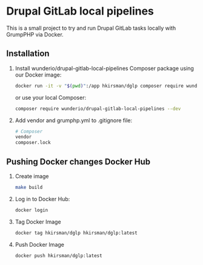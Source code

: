 # Drupal GitLab local pipelines

This is a small project to try and run Drupal GitLab tasks locally with
GrumpPHP via Docker.

## Installation

1. Install wunderio/drupal-gitlab-local-pipelines Composer package using our Docker image:

   ```bash
   docker run -it -v "$(pwd)":/app hkirsman/dglp composer require wunderio/drupal-gitlab-local-pipelines --dev
   ```

   or use your local Composer:

   ```bash
   composer require wunderio/drupal-gitlab-local-pipelines --dev
   ```

2. Add vendor and grumphp.yml to .gitignore file:

    ```bash
    # Composer
    vendor
    composer.lock
    ```

## Pushing Docker changes Docker Hub

1. Create image

    ```bash
    make build
    ```

2. Log in to Docker Hub:


    ```bash
    docker login
    ```

3. Tag Docker Image

    ```bash
    docker tag hkirsman/dglp hkirsman/dglp:latest
    ```

4. Push Docker Image

    ```bash
    docker push hkirsman/dglp:latest
    ```
